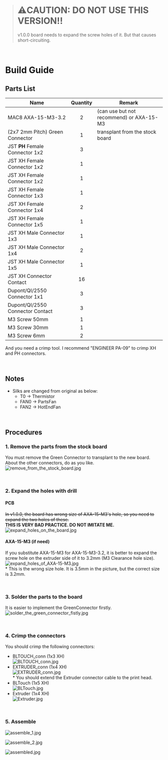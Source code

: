 > # :warning:CAUTION: DO NOT USE THIS VERSION!!
> v1.0.0 board needs to expand the screw holes of it. But that causes short-circuiting.

<br />

# Build Guide
## Parts List
| Name | Quantity | Remark |
|------|:--------:|--------|
| MAC8 AXA-15-M3-3.2 | 2 | (can use but not recommend) or AXA-15-M3 |
| (2x7 2mm Pitch) Green Connector | 1 | transplant from the stock board |
| JST **PH** Female Connector 1x2 | 3 | |
| JST XH Female Connector 1x2 | 1 | |
| JST XH Female Connector 1x2 | 1 | |
| JST XH Female Connector 1x3 | 1 | |
| JST XH Female Connector 1x4 | 2 | |
| JST XH Female Connector 1x5 | 1 | |
| JST XH Male Connector 1x3 | 1 | |
| JST XH Male Connector 1x4 | 2 | |
| JST XH Male Connector 1x5 | 1 | |
| JST XH Connector Contact | 16 | |
| Dupont/QI/2550 Connector 1x1 | 3 | |
| Dupont/QI/2550 Connector Contact| 3 | |
| M3 Screw 50mm | 1 | |
| M3 Screw 30mm | 1 | |
| M3 Screw 6mm | 2 | |

And you need a crimp tool. I recommend "ENGINEER PA-09" to crimp XH and PH connectors.

<br />

## Notes
* Silks are changed from original as below:
    * T0 -> Thermistor
    * FAN0 -> PartsFan
    * FAN2 -> HotEndFan

<br />

## Procedures
### 1. Remove the parts from the stock board
You must remove the Green Connector to transplant to the new board.  
About the other connectors, do as you like.  
![remove_from_the_stock_board.jpg](images/remove_from_the_stock_board.jpg)

<br />

### 2. Expand the holes with drill
#### **PCB**
~~In v1.0.0, the board has wrong size of AXA-15-M3's hole, so you need to expand the two holes of these.~~  
**THIS IS VERY BAD PRACTICE. DO NOT IMITATE ME.**  
![expand_holes_on_the_board.jpg](images/expand_holes_on_the_board.jpg)

#### **AXA-15-M3 (if need)**
If you substitute AXA-15-M3 for AXA-15-M3-3.2, it is better to expand the screw hole on the extruder side of it to 3.2mm (M3 Clearance hole size).  
![expand_holes_of_AXA-15-M3.jpg](images/expand_holes_of_AXA-15-M3.jpg)  
\* This is the wrong size hole. It is 3.5mm in the picture, but the correct size is 3.2mm.

<br />

### 3. Solder the parts to the board
It is easier to implement the GreenConnector firstly.  
![solder_the_green_connector_fistly.jpg](images/solder_the_green_connector_fistly.jpg)

<br />

### 4. Crimp the connectors
You should crimp the following connectors:
* BLTOUCH_conn (1x3 XH)  
  ![BLTOUCH_conn.jpg](images/BLTOUCH_conn.jpg)
* EXTRUDER_conn (1x4 XH)  
  ![EXTRUDER_conn.jpg](images/EXTRUDER_conn.jpg)  
  \* You should extend the Extruder connector cable to the print head.
* BLTouch (1x5 XH)  
  ![BLTouch.jpg](images/BLTouch.jpg)
* Extruder (1x4 XH)  
  ![Extruder.jpg](images/Extruder.jpg)

<br />

### 5. Assemble
![assemble_1.jpg](images/assemble_1.jpg)

![assemble_2.jpg](images/assemble_2.jpg)

![assembled.jpg](images/assembled.jpg)
